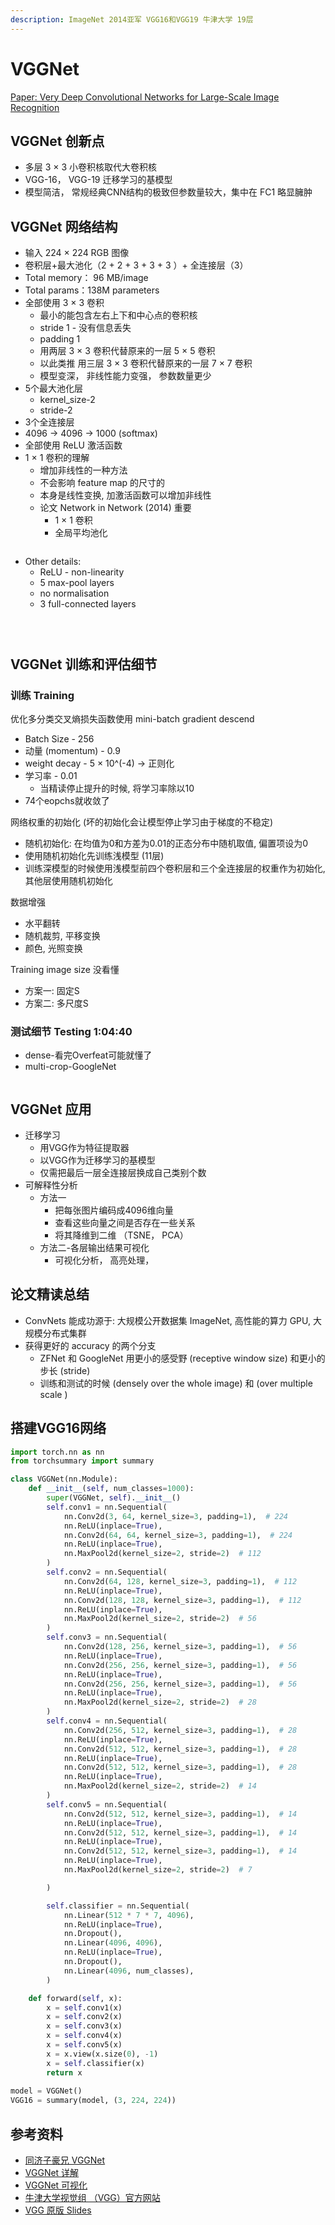 ```yaml
---
description: ImageNet 2014亚军 VGG16和VGG19 牛津大学 19层
---
```


# VGGNet

[Paper: Very Deep Convolutional Networks for Large-Scale Image Recognition](https://www.robots.ox.ac.uk/\~vgg/publications/2015/Simonyan15/)

## VGGNet 创新点

* 多层 3 × 3 小卷积核取代大卷积核
* VGG-16， VGG-19 迁移学习的基模型
* 模型简洁， 常规经典CNN结构的极致但参数量较大，集中在 FC1 略显臃肿

## VGGNet 网络结构

* 输入 224 × 224 RGB 图像
* 卷积层+最大池化（2 + 2 + 3 + 3 + 3 ）+ 全连接层（3）
* Total memory： 96 MB/image
* Total params：138M parameters
* 全部使用 3 × 3 卷积
  * 最小的能包含左右上下和中心点的卷积核
  * stride 1 - 没有信息丢失
  * padding 1&#x20;
  * 用两层 3 × 3 卷积代替原来的一层 5 × 5 卷积
  * 以此类推 用三层 3 × 3 卷积代替原来的一层 7 × 7 卷积
  * 模型变深， 非线性能力变强， 参数数量更少
* 5个最大池化层
  * kernel\_size-2
  * stride-2
* 3个全连接层
* 4096 → 4096 → 1000 (softmax)
* 全部使用 ReLU 激活函数
* 1 × 1 卷积的理解
  * 增加非线性的一种方法
  * 不会影响 feature map 的尺寸的
  * 本身是线性变换, 加激活函数可以增加非线性
  * 论文 Network in Network (2014) 重要
    * 1 × 1 卷积
    * 全局平均池化

<figure><img src="../../.gitbook/assets/image (7).png" alt=""><figcaption></figcaption></figure>

* Other details:
  * ReLU - non-linearity
  * 5 max-pool layers
  * no normalisation
  * 3 full-connected layers

<figure><img src="../../.gitbook/assets/image (2) (1) (1) (1) (1) (1).png" alt=""><figcaption></figcaption></figure>

<figure><img src="../../.gitbook/assets/image (3) (1) (1) (1) (1).png" alt=""><figcaption></figcaption></figure>

<figure><img src="../../.gitbook/assets/image (1) (1) (1) (1) (1) (1) (1).png" alt=""><figcaption></figcaption></figure>

## VGGNet 训练和评估细节

### 训练 Training

优化多分类交叉熵损失函数使用 mini-batch gradient descend

* Batch Size - 256
* 动量 (momentum) - 0.9
* weight decay - 5 × 10^(-4) → 正则化
* 学习率 - 0.01
  * 当精读停止提升的时候, 将学习率除以10
* 74个eopchs就收敛了

网络权重的初始化 (坏的初始化会让模型停止学习由于梯度的不稳定)

* 随机初始化: 在均值为0和方差为0.01的正态分布中随机取值, 偏置项设为0
* 使用随机初始化先训练浅模型 (11层)
* 训练深模型的时候使用浅模型前四个卷积层和三个全连接层的权重作为初始化, 其他层使用随机初始化

数据增强

* 水平翻转
* 随机裁剪, 平移变换
* 颜色, 光照变换

Training image size 没看懂

* 方案一: 固定S
* 方案二: 多尺度S

### 测试细节 Testing 1:04:40

* dense-看完Overfeat可能就懂了&#x20;
* multi-crop-GoogleNet

<figure><img src="../../.gitbook/assets/image (5).png" alt=""><figcaption></figcaption></figure>

## VGGNet 应用

* 迁移学习
  * 用VGG作为特征提取器
  * 以VGG作为迁移学习的基模型
  * 仅需把最后一层全连接层换成自己类别个数
* 可解释性分析
  * 方法一
    * 把每张图片编码成4096维向量
    * 查看这些向量之间是否存在一些关系
    * 将其降维到二维 （TSNE， PCA）
  * 方法二-各层输出结果可视化
    * 可视化分析， 高亮处理，

## 论文精读总结

* ConvNets 能成功源于: 大规模公开数据集 ImageNet, 高性能的算力 GPU, 大规模分布式集群&#x20;
* 获得更好的 accuracy 的两个分支
  * ZFNet 和 GoogleNet 用更小的感受野 (receptive window size) 和更小的步长 (stride)
  * 训练和测试的时候 (densely over the whole image) 和 (over multiple scale )

## 搭建VGG16网络

```python
import torch.nn as nn
from torchsummary import summary

class VGGNet(nn.Module):
    def __init__(self, num_classes=1000):
        super(VGGNet, self).__init__()
        self.conv1 = nn.Sequential(
            nn.Conv2d(3, 64, kernel_size=3, padding=1),  # 224
            nn.ReLU(inplace=True),
            nn.Conv2d(64, 64, kernel_size=3, padding=1),  # 224
            nn.ReLU(inplace=True),
            nn.MaxPool2d(kernel_size=2, stride=2)  # 112
        )
        self.conv2 = nn.Sequential(
            nn.Conv2d(64, 128, kernel_size=3, padding=1),  # 112
            nn.ReLU(inplace=True),
            nn.Conv2d(128, 128, kernel_size=3, padding=1),  # 112
            nn.ReLU(inplace=True),
            nn.MaxPool2d(kernel_size=2, stride=2)  # 56
        )
        self.conv3 = nn.Sequential(
            nn.Conv2d(128, 256, kernel_size=3, padding=1),  # 56
            nn.ReLU(inplace=True),
            nn.Conv2d(256, 256, kernel_size=3, padding=1),  # 56
            nn.ReLU(inplace=True),
            nn.Conv2d(256, 256, kernel_size=3, padding=1),  # 56
            nn.ReLU(inplace=True),
            nn.MaxPool2d(kernel_size=2, stride=2)  # 28
        )
        self.conv4 = nn.Sequential(
            nn.Conv2d(256, 512, kernel_size=3, padding=1),  # 28
            nn.ReLU(inplace=True),
            nn.Conv2d(512, 512, kernel_size=3, padding=1),  # 28
            nn.ReLU(inplace=True),
            nn.Conv2d(512, 512, kernel_size=3, padding=1),  # 28
            nn.ReLU(inplace=True),
            nn.MaxPool2d(kernel_size=2, stride=2)  # 14
        )
        self.conv5 = nn.Sequential(
            nn.Conv2d(512, 512, kernel_size=3, padding=1),  # 14
            nn.ReLU(inplace=True),
            nn.Conv2d(512, 512, kernel_size=3, padding=1),  # 14
            nn.ReLU(inplace=True),
            nn.Conv2d(512, 512, kernel_size=3, padding=1),  # 14
            nn.ReLU(inplace=True),
            nn.MaxPool2d(kernel_size=2, stride=2)  # 7

        )

        self.classifier = nn.Sequential(
            nn.Linear(512 * 7 * 7, 4096),
            nn.ReLU(inplace=True),
            nn.Dropout(),
            nn.Linear(4096, 4096),
            nn.ReLU(inplace=True),
            nn.Dropout(),
            nn.Linear(4096, num_classes),
        )

    def forward(self, x):
        x = self.conv1(x)
        x = self.conv2(x)
        x = self.conv3(x)
        x = self.conv4(x)
        x = self.conv5(x)
        x = x.view(x.size(0), -1)
        x = self.classifier(x)
        return x    
    
model = VGGNet()
VGG16 = summary(model, (3, 224, 224))
```

## 参考资料

* [同济子豪兄 VGGNet](https://www.bilibili.com/video/BV1fU4y1E7bY/?spm\_id\_from=autoNext\&vd\_source=4afb0374462e2a6a5fe3309f3b19500d)
* [VGGNet 详解](https://blog.csdn.net/zzq060143/article/details/99442334)
* [VGGNet 可视化](https://dgschwend.github.io/netscope/#/preset/vgg-16)
* [牛津大学视觉组 （VGG）官方网站](https://www.robots.ox.ac.uk/\~vgg/)
* [VGG 原版 Slides](http://www.robots.ox.ac.uk/\~karen/pdf/ILSVRC\_2014.pdf)
